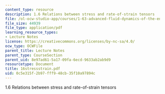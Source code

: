 ```yaml
---
content_type: resource
description: 1.6 Relations between stress and rate-of-strain tensors
file: /ol-ocw-studio-app/courses/1-63-advanced-fluid-dynamics-of-the-environment-fall-2002/0c5e315f2b97fff948cb35f10a97894c_16stressstrain.pdf
file_size: 44939
file_type: application/pdf
learning_resource_types:
- Lecture Notes
license: https://creativecommons.org/licenses/by-nc-sa/4.0/
ocw_type: OCWFile
parent_title: Lecture Notes
parent_type: CourseSection
parent_uid: 8e97ad61-5a17-09fa-6ecd-9633ab2ab9d9
resourcetype: Document
title: 16stressstrain.pdf
uid: 0c5e315f-2b97-fff9-48cb-35f10a97894c
---
```

1.6 Relations between stress and rate-of-strain tensors